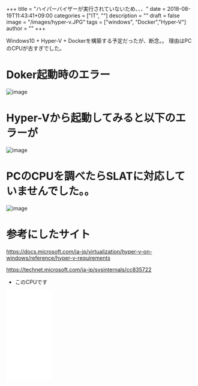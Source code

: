 ﻿+++
title = "ハイパーバイザーが実行されていないため、、、"
date = 2018-08-19T11:43:41+09:00
categories = ["IT", ""]
description = ""
draft = false
image = "/images/hyper-v.JPG"
tags = ["windows", "Docker","Hyper-V"]
author = ""
+++



Windows10 + Hyper-V + Dockerを構築する予定だったが、断念。。
理由はPCのCPUが古すぎでした。

# Doker起動時のエラー

![image](/images/docker.JPG)

# Hyper-Vから起動してみると以下のエラーが

![image](/images/hyper-v.JPG)

# PCのCPUを調べたらSLATに対応していませんでした。。

![image](/images/coreinfo.JPG)



# 参考にしたサイト
https://docs.microsoft.com/ja-jp/virtualization/hyper-v-on-windows/reference/hyper-v-requirements

https://technet.microsoft.com/ja-jp/sysinternals/cc835722



- このCPUです

<iframe style="width:120px;height:240px;" marginwidth="0" marginheight="0" scrolling="no" frameborder="0" src="//rcm-fe.amazon-adsystem.com/e/cm?lt1=_blank&bc1=000000&IS2=1&bg1=FFFFFF&fc1=000000&lc1=0000FF&t=yokochi-22&language=ja_JP&o=9&p=8&l=as4&m=amazon&f=ifr&ref=as_ss_li_til&asins=B0012WDMNC&linkId=f09ab24be6fc0e3565b9e9ee7b79b9c3"></iframe>

